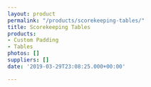 ```yaml
---
layout: product
permalink: "/products/scorekeeping-tables/"
title: Scorekeeping Tables
products:
- Custom Padding
- Tables
photos: []
suppliers: []
date: '2019-03-29T23:08:25.000+00:00'

---
```

